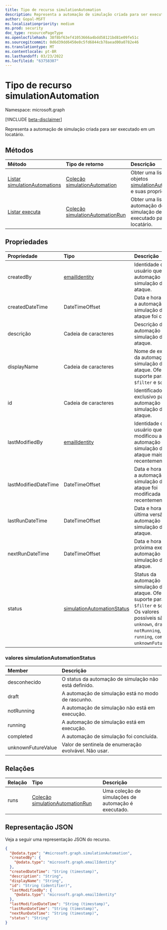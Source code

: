 ```yaml
---
title: Tipo de recurso simulationAutomation
description: Representa a automação de simulação criada para ser executado em um locatário.
author: Gopal-MSFT
ms.localizationpriority: medium
ms.prod: security
doc_type: resourcePageType
ms.openlocfilehash: 38f8bf63ef41053666a4bdd58121bd81e09fe51c
ms.sourcegitcommit: 0d6d39dd6450e0c5fd6844cb78aead00a0782e46
ms.translationtype: MT
ms.contentlocale: pt-BR
ms.lasthandoff: 03/23/2022
ms.locfileid: "63758307"
---
```

# <a name="simulationautomation-resource-type"></a>Tipo de recurso simulationAutomation

Namespace: microsoft.graph

[!INCLUDE [beta-disclaimer](../../includes/beta-disclaimer.md)]

Representa a automação de simulação criada para ser executado em um locatário.


## <a name="methods"></a>Métodos
|Método|Tipo de retorno|Descrição|
|:---|:---|:---|
|[Listar simulationAutomations](../api/attacksimulationroot-list-simulationautomations.md)|[Coleção simulationAutomation](../resources/simulationautomation.md)|Obter uma lista dos objetos [simulationAutomation](../resources/simulationautomation.md) e suas propriedades.|
|[Listar executa](../api/simulationautomation-list-runs.md)|[Coleção simulationAutomationRun](../resources/simulationautomationrun.md)|Obter uma lista da automação de simulação de ataque executado para um locatário.|

## <a name="properties"></a>Propriedades
|Propriedade|Tipo|Descrição|
|:---|:---|:---|
|createdBy|[emailIdentity](../resources/emailidentity.md)|Identidade do usuário que criou a automação de simulação de ataque.|
|createdDateTime|DateTimeOffset|Data e hora em que a automação de simulação de ataque foi criada.|
|descrição|Cadeia de caracteres|Descrição da automação de simulação de ataque.|
|displayName|Cadeia de caracteres|Nome de exibição da automação de simulação de ataque. Oferece suporte para `$filter` e `$orderby`.|
|id|Cadeia de caracteres|Identificador exclusivo para a automação de simulação de ataque.|
|lastModifiedBy|[emailIdentity](../resources/emailidentity.md)|Identidade do usuário que modificou a automação de simulação de ataque mais recentemente.|
|lastModifiedDateTime|DateTimeOffset|Data e hora em que a automação de simulação de ataque foi modificada mais recentemente.|
|lastRunDateTime|DateTimeOffset|Data e hora da última versão da automação de simulação de ataque.|
|nextRunDateTime|DateTimeOffset|Data e hora da próxima executar a automação de simulação de ataque.|
|status|[simulationAutomationStatus](#simulationautomationstatus-values)|Status da automação de simulação de ataque. Oferece suporte para `$filter` e `$orderby`. Os valores possíveis são: `unknown`, `draft`, `notRunning`, `running`, `completed`, `unknownFutureValue`.|

### <a name="simulationautomationstatus-values"></a>valores simulationAutomationStatus

|Member|Descrição |
|:---|:---|
|desconhecido| O status da automação de simulação não está definido. |
|draft| A automação de simulação está no modo de rascunho. |
|notRunning| A automação de simulação não está em execução. |
|running| A automação de simulação está em execução. |
|completed| A automação de simulação foi concluída. |
|unknownFutureValue| Valor de sentinela de enumeração evolvável. Não usar. |

## <a name="relationships"></a>Relações
|Relação|Tipo|Descrição|
|:---|:---|:---|
|runs|[Coleção simulationAutomationRun](../resources/simulationautomationrun.md)|Uma coleção de simulações de automação é executado. |

## <a name="json-representation"></a>Representação JSON
Veja a seguir uma representação JSON do recurso.
<!-- {
  "blockType": "resource",
  "keyProperty": "id",
  "@odata.type": "microsoft.graph.simulationAutomation",
  "baseType": "microsoft.graph.entity",
  "openType": false
}
-->
``` json
{
  "@odata.type": "#microsoft.graph.simulationAutomation",
  "createdBy": {
    "@odata.type": "microsoft.graph.emailIdentity"
  },
  "createdDateTime": "String (timestamp)",
  "description": "String",
  "displayName": "String",
  "id": "String (identifier)",
  "lastModifiedBy": {
    "@odata.type": "microsoft.graph.emailIdentity"
  },
  "lastModifiedDateTime": "String (timestamp)",
  "lastRunDateTime": "String (timestamp)",
  "nextRunDateTime": "String (timestamp)",
  "status": "String"
}
```

